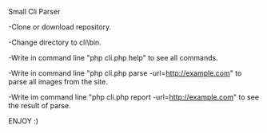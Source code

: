 Small Cli Parser

-Clone or download repository.

-Change directory to cli\bin.

-Write in command line "php cli.php help" to see all commands.

-Write in command line "php cli.php parse -url=http://example.com" to parse all images from the site.

-Write im command line "php cli.php report -url=http://example.com" to see the result of parse.

ENJOY :)
